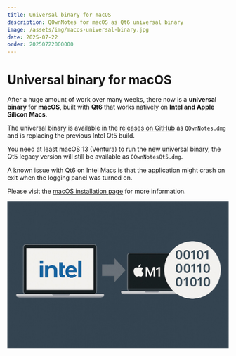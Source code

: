 ```yaml
---
title: Universal binary for macOS
description: QOwnNotes for macOS as Qt6 universal binary
image: /assets/img/macos-universal-binary.jpg
date: 2025-07-22
order: 20250722000000
---
```


# Universal binary for macOS

<BlogDate v-bind:fm="$frontmatter" />

After a huge amount of work over many weeks, there now is a **universal binary**
for **macOS**, built with **Qt6** that works natively on **Intel and Apple Silicon Macs**.

The universal binary is available in the [releases on GitHub](https://github.com/pbek/QOwnNotes/releases) as `QOwnNotes.dmg` and is replacing the previous Intel Qt5 build.

You need at least macOS 13 (Ventura) to run the new universal binary,
the Qt5 legacy version will still be available as `QOwnNotesQt5.dmg`.

A known issue with Qt6 on Intel Macs is that the application might crash on
exit when the logging panel was turned on.

Please visit the [macOS installation page](../installation/macos.html) for more information.

![macos-universal-binary](./media/macos-universal-binary.jpg)
